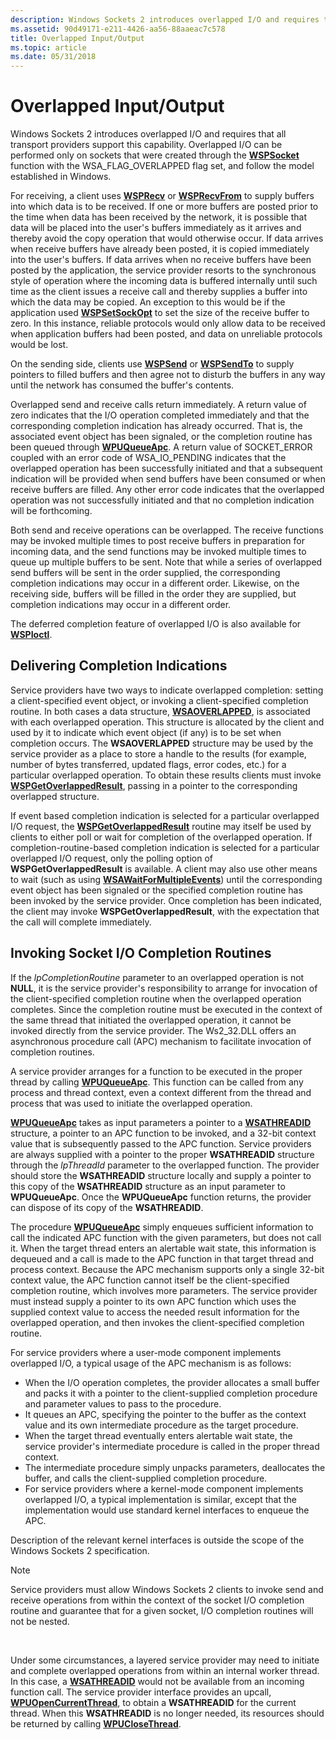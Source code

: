```yaml
---
description: Windows Sockets 2 introduces overlapped I/O and requires that all transport providers support this capability.
ms.assetid: 90d49171-e211-4426-aa56-88aaeac7c578
title: Overlapped Input/Output
ms.topic: article
ms.date: 05/31/2018
---
```


# Overlapped Input/Output

Windows Sockets 2 introduces overlapped I/O and requires that all transport providers support this capability. Overlapped I/O can be performed only on sockets that were created through the [**WSPSocket**](/windows/desktop/api/Ws2spi/nc-ws2spi-lpwspsocket) function with the WSA\_FLAG\_OVERLAPPED flag set, and follow the model established in Windows.

For receiving, a client uses [**WSPRecv**](/previous-versions/windows/hardware/network/ff566309(v=vs.85)) or [**WSPRecvFrom**](/previous-versions/windows/desktop/legacy/ms742287(v=vs.85)) to supply buffers into which data is to be received. If one or more buffers are posted prior to the time when data has been received by the network, it is possible that data will be placed into the user's buffers immediately as it arrives and thereby avoid the copy operation that would otherwise occur. If data arrives when receive buffers have already been posted, it is copied immediately into the user's buffers. If data arrives when no receive buffers have been posted by the application, the service provider resorts to the synchronous style of operation where the incoming data is buffered internally until such time as the client issues a receive call and thereby supplies a buffer into which the data may be copied. An exception to this would be if the application used [**WSPSetSockOpt**](/previous-versions/windows/hardware/network/ff566318(v=vs.85)) to set the size of the receive buffer to zero. In this instance, reliable protocols would only allow data to be received when application buffers had been posted, and data on unreliable protocols would be lost.

On the sending side, clients use [**WSPSend**](/previous-versions/windows/hardware/network/ff566316(v=vs.85)) or [**WSPSendTo**](/previous-versions/windows/desktop/legacy/ms742291(v=vs.85)) to supply pointers to filled buffers and then agree not to disturb the buffers in any way until the network has consumed the buffer's contents.

Overlapped send and receive calls return immediately. A return value of zero indicates that the I/O operation completed immediately and that the corresponding completion indication has already occurred. That is, the associated event object has been signaled, or the completion routine has been queued through [**WPUQueueApc**](/windows/desktop/api/Ws2spi/nf-ws2spi-wpuqueueapc). A return value of SOCKET\_ERROR coupled with an error code of WSA\_IO\_PENDING indicates that the overlapped operation has been successfully initiated and that a subsequent indication will be provided when send buffers have been consumed or when receive buffers are filled. Any other error code indicates that the overlapped operation was not successfully initiated and that no completion indication will be forthcoming.

Both send and receive operations can be overlapped. The receive functions may be invoked multiple times to post receive buffers in preparation for incoming data, and the send functions may be invoked multiple times to queue up multiple buffers to be sent. Note that while a series of overlapped send buffers will be sent in the order supplied, the corresponding completion indications may occur in a different order. Likewise, on the receiving side, buffers will be filled in the order they are supplied, but completion indications may occur in a different order.

The deferred completion feature of overlapped I/O is also available for [**WSPIoctl**](/previous-versions/windows/hardware/network/ff566296(v=vs.85)).

## Delivering Completion Indications

Service providers have two ways to indicate overlapped completion: setting a client-specified event object, or invoking a client-specified completion routine. In both cases a data structure, [**WSAOVERLAPPED**](/windows/desktop/api/Winsock2/ns-winsock2-wsaoverlapped), is associated with each overlapped operation. This structure is allocated by the client and used by it to indicate which event object (if any) is to be set when completion occurs. The **WSAOVERLAPPED** structure may be used by the service provider as a place to store a handle to the results (for example, number of bytes transferred, updated flags, error codes, etc.) for a particular overlapped operation. To obtain these results clients must invoke [**WSPGetOverlappedResult**](/windows/desktop/api/Ws2spi/nc-ws2spi-lpwspgetoverlappedresult), passing in a pointer to the corresponding overlapped structure.

If event based completion indication is selected for a particular overlapped I/O request, the [**WSPGetOverlappedResult**](/windows/desktop/api/Ws2spi/nc-ws2spi-lpwspgetoverlappedresult) routine may itself be used by clients to either poll or wait for completion of the overlapped operation. If completion-routine-based completion indication is selected for a particular overlapped I/O request, only the polling option of **WSPGetOverlappedResult** is available. A client may also use other means to wait (such as using [**WSAWaitForMultipleEvents**](/windows/desktop/api/Winsock2/nf-winsock2-wsawaitformultipleevents)) until the corresponding event object has been signaled or the specified completion routine has been invoked by the service provider. Once completion has been indicated, the client may invoke **WSPGetOverlappedResult**, with the expectation that the call will complete immediately.

## Invoking Socket I/O Completion Routines

If the *lpCompletionRoutine* parameter to an overlapped operation is not **NULL**, it is the service provider's responsibility to arrange for invocation of the client-specified completion routine when the overlapped operation completes. Since the completion routine must be executed in the context of the same thread that initiated the overlapped operation, it cannot be invoked directly from the service provider. The Ws2\_32.DLL offers an asynchronous procedure call (APC) mechanism to facilitate invocation of completion routines.

A service provider arranges for a function to be executed in the proper thread by calling [**WPUQueueApc**](/windows/desktop/api/Ws2spi/nf-ws2spi-wpuqueueapc). This function can be called from any process and thread context, even a context different from the thread and process that was used to initiate the overlapped operation.

[**WPUQueueApc**](/windows/desktop/api/Ws2spi/nf-ws2spi-wpuqueueapc) takes as input parameters a pointer to a [**WSATHREADID**](/windows/desktop/api/Ws2spi/ns-ws2spi-wsathreadid) structure, a pointer to an APC function to be invoked, and a 32-bit context value that is subsequently passed to the APC function. Service providers are always supplied with a pointer to the proper **WSATHREADID** structure through the *lpThreadId* parameter to the overlapped function. The provider should store the **WSATHREADID** structure locally and supply a pointer to this copy of the **WSATHREADID** structure as an input parameter to **WPUQueueApc**. Once the **WPUQueueApc** function returns, the provider can dispose of its copy of the **WSATHREADID**.

The procedure [**WPUQueueApc**](/windows/desktop/api/Ws2spi/nf-ws2spi-wpuqueueapc) simply enqueues sufficient information to call the indicated APC function with the given parameters, but does not call it. When the target thread enters an alertable wait state, this information is dequeued and a call is made to the APC function in that target thread and process context. Because the APC mechanism supports only a single 32-bit context value, the APC function cannot itself be the client-specified completion routine, which involves more parameters. The service provider must instead supply a pointer to its own APC function which uses the supplied context value to access the needed result information for the overlapped operation, and then invokes the client-specified completion routine.

For service providers where a user-mode component implements overlapped I/O, a typical usage of the APC mechanism is as follows:

-   When the I/O operation completes, the provider allocates a small buffer and packs it with a pointer to the client-supplied completion procedure and parameter values to pass to the procedure.
-   It queues an APC, specifying the pointer to the buffer as the context value and its own intermediate procedure as the target procedure.
-   When the target thread eventually enters alertable wait state, the service provider's intermediate procedure is called in the proper thread context.
-   The intermediate procedure simply unpacks parameters, deallocates the buffer, and calls the client-supplied completion procedure.
-   For service providers where a kernel-mode component implements overlapped I/O, a typical implementation is similar, except that the implementation would use standard kernel interfaces to enqueue the APC.

Description of the relevant kernel interfaces is outside the scope of the Windows Sockets 2 specification.

> [!Note]  
> Service providers must allow Windows Sockets 2 clients to invoke send and receive operations from within the context of the socket I/O completion routine and guarantee that for a given socket, I/O completion routines will not be nested.

 

Under some circumstances, a layered service provider may need to initiate and complete overlapped operations from within an internal worker thread. In this case, a [**WSATHREADID**](/windows/desktop/api/Ws2spi/ns-ws2spi-wsathreadid) would not be available from an incoming function call. The service provider interface provides an upcall, [**WPUOpenCurrentThread**](/windows/desktop/api/Ws2spi/nf-ws2spi-wpuopencurrentthread), to obtain a **WSATHREADID** for the current thread. When this **WSATHREADID** is no longer needed, its resources should be returned by calling [**WPUCloseThread**](/windows/desktop/api/Ws2spi/nf-ws2spi-wpuclosethread).

 

 
